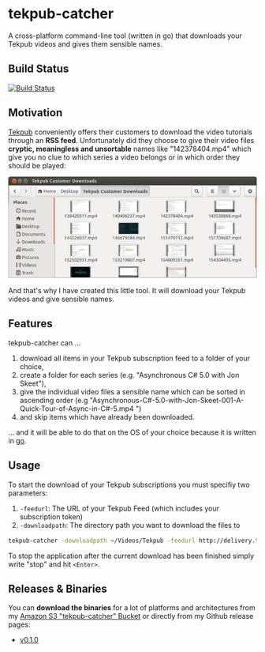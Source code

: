 # tekpub-catcher

A cross-platform command-line tool (written in go) that downloads your Tekpub videos and gives them sensible names.

## Build Status

[![Build Status](https://travis-ci.org/andreaskoch/tekpub-catcher.png)](https://travis-ci.org/andreaskoch/tekpub-catcher)

## Motivation

[Tekpub](http://tekpub.com/) conveniently offers their customers to download the  video tutorials through an **RSS feed**. Unfortunately did they choose to give their video files **cryptic, meaningless and unsortable** names like "142378404.mp4" which give you no clue to which series a video belongs or in which order they should be played:

![Screenshot of my previous Tekpub Customer Downloads folder with cryptic file names](files/Screenshot-Tekpub-Customer-Downloads-Bad-filenames.png)

And that's why I have created this little tool. It will download your Tekpub videos and give sensible names.

## Features

tekpub-catcher can ...

1. download all items in your Tekpub subscription feed to a folder of your choice,
2. create a folder for each series (e.g. "Asynchronous C# 5.0 with Jon Skeet"),
3. give the individual video files a sensible name which can be sorted in ascending order (e.g "Asynchronous-C#-5.0-with-Jon-Skeet-001-A-Quick-Tour-of-Async-in-C#-5.mp4
")
4. and skip items which have already been downloaded.

... and it will be able to do that on the OS of your choice because it is written in [go](http://golang.org).

## Usage

To start the download of your Tekpub subscriptions you must specifiy two parameters:

1. `-feedurl`: The URL of your Tekpub Feed (which includes your subscription token)
2. `-downloadpath`: The directory path you want to download the files to

```bash
tekpub-catcher -downloadpath ~/Videos/Tekpub -feedurl http://delivery.tekpub.com/account/itunes.xml?token=<YourToken>
```

To stop the application after the current download has been finished simply write "stop" and hit `<Enter>`.

## Releases & Binaries

You can **download the binaries** for a lot of platforms and architectures from my [Amazon S3 "tekpub-catcher" Bucket](https://s3.amazonaws.com/andreaskoch/tekpub-catcher/v0.1.0/index.html) or directly from my Github release pages:

- [v0.1.0](https://github.com/andreaskoch/tekpub-catcher/releases/tag/v0.1.0)